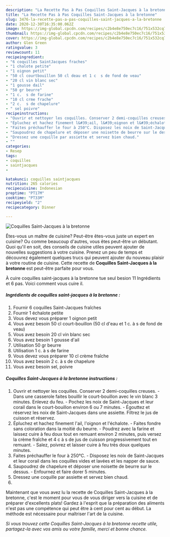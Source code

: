 ```yaml
---
description: "La Recette Pas à Pas Coquilles Saint-Jacques à la bretonne"
title: "La Recette Pas à Pas Coquilles Saint-Jacques à la bretonne"
slug: 3476-la-recette-pas-a-pas-coquilles-saint-jacques-a-la-bretonne
date: 2020-12-30T16:35:00.062Z
image: https://img-global.cpcdn.com/recipes/c2b4e8e750ec7c16/751x532cq70/coquilles-saint-jacques-a-la-bretonne-photo-principale-de-la-recette.jpg
thumbnail: https://img-global.cpcdn.com/recipes/c2b4e8e750ec7c16/751x532cq70/coquilles-saint-jacques-a-la-bretonne-photo-principale-de-la-recette.jpg
cover: https://img-global.cpcdn.com/recipes/c2b4e8e750ec7c16/751x532cq70/coquilles-saint-jacques-a-la-bretonne-photo-principale-de-la-recette.jpg
author: Glen Green
ratingvalue: 3
reviewcount: 11
recipeingredient:
- "6 coquilles SaintJacques fraches"
- "1 chalote petite"
- "1 oignon petit"
- "50 cl courtbouillon 50 cl deau et 1 c  s de fond de veau"
- "20 cl vin blanc sec"
- "1 gousse dail"
- "50 gr beurre"
- "1 c.  s de farine"
- "10 cl crme frache"
- "2 c.  s de chapelure"
- " sel poivre"
recipeinstructions:
- "Ouvrir et nettoyer les coquilles. Conserver 2 demi-coquilles creuses. Dans une casserole faites bouillir le court-bouillon avec le vin blanc 3 minutes. Enlevez du feu. Pochez les noix de Saint-Jacques et leur corail dans le court-bouillon environ 6 ou 7 minutes. Égouttez et réservez les noix de Saint-Jacques dans une assiette. Filtrez le jus de cuisson et réservez."
- "Épluchez et hachez finement l&#39;ail, l&#39;oignon et l&#39;échalote. Faites fondre sans coloration dans la moitié du beurre. Poudrez avec la farine et laissez cuire à feu doux tout en remuant environ 2 minutes, puis versez la crème fraîche et 4 c à s de jus de cuisson progressivement tout en remuant. Salez, poivrez et laisser cuire à feu très doux quelques minutes."
- "Faites préchauffer le four à 250°C. Disposez les noix de Saint-Jacques et leur corail dans les coquilles vides et lavées et les napper de sauce."
- "Saupoudrez de chapelure et déposer une noisette de beurre sur le dessus. Enfournez et faire dorer 5 minutes."
- "Dressez une coquille par assiette et servez bien chaud."
- ""
categories:
- Resep
tags:
- coquilles
- saintjacques
- 

katakunci: coquilles saintjacques  
nutrition: 265 calories
recipecuisine: Indonesian
preptime: "PT17M"
cooktime: "PT33M"
recipeyield: "2"
recipecategory: Dinner

---
```



![Coquilles Saint-Jacques à la bretonne](https://img-global.cpcdn.com/recipes/c2b4e8e750ec7c16/751x532cq70/coquilles-saint-jacques-a-la-bretonne-photo-principale-de-la-recette.jpg)

Êtes-vous un maître de cuisine? Peut-être êtes-vous juste un expert en cuisine? Ou comme beaucoup d'autres, vous êtes peut-être un débutant. Quoi qu'il en soit, des conseils de cuisine utiles peuvent ajouter de nouvelles suggestions à votre cuisine. Prenez un peu de temps et découvrez également quelques trucs qui peuvent ajouter du nouveau plaisir à votre routine de cuisine. Cette recette de <strong> Coquilles Saint-Jacques à la bretonne </strong> est peut-être parfaite pour vous.

<!--inarticleads1-->

À cuire coquilles saint-jacques à la bretonne tue seul besion 11 Ingrédients et 6 pas. Voici comment vous cuire il.

##### Ingrédients de coquilles saint-jacques à la bretonne :

1. Fournir 6 coquilles Saint-Jacques fraîches
1. Fournir 1 échalote petite
1. Vous devez vous préparer 1 oignon petit
1. Vous avez besoin 50 cl court-bouillon (50 cl d&#39;eau et 1 c. à s de fond de veau)
1. Vous avez besoin 20 cl vin blanc sec
1. Vous avez besoin 1 gousse d&#39;ail
1. Utilisation 50 gr beurre
1. Utilisation 1 c. à s de farine
1. Vous devez vous préparer 10 cl crème fraîche
1. Vous avez besoin 2 c. à s de chapelure
1. Vous avez besoin  sel, poivre




<!--inarticleads2-->

##### Coquilles Saint-Jacques à la bretonne instructions :

1. Ouvrir et nettoyer les coquilles. Conserver 2 demi-coquilles creuses. - Dans une casserole faites bouillir le court-bouillon avec le vin blanc 3 minutes. Enlevez du feu. - Pochez les noix de Saint-Jacques et leur corail dans le court-bouillon environ 6 ou 7 minutes. - Égouttez et réservez les noix de Saint-Jacques dans une assiette. Filtrez le jus de cuisson et réservez.
1. Épluchez et hachez finement l&#39;ail, l&#39;oignon et l&#39;échalote. - Faites fondre sans coloration dans la moitié du beurre. - Poudrez avec la farine et laissez cuire à feu doux tout en remuant environ 2 minutes, puis versez la crème fraîche et 4 c à s de jus de cuisson progressivement tout en remuant. - Salez, poivrez et laisser cuire à feu très doux quelques minutes.
1. Faites préchauffer le four à 250°C. - Disposez les noix de Saint-Jacques et leur corail dans les coquilles vides et lavées et les napper de sauce.
1. Saupoudrez de chapelure et déposer une noisette de beurre sur le dessus. - Enfournez et faire dorer 5 minutes.
1. Dressez une coquille par assiette et servez bien chaud.
1. 




<!--inarticleads1-->

<p>
Maintenant que vous avez lu la recette de Coquilles Saint-Jacques à la bretonne, c'est le moment pour vous de vous diriger vers la cuisine et de préparer d'excellents plats! Gardez à l'esprit que la préparation des aliments n'est pas une compétence qui peut être à cent pour cent au début. La méthode est nécessaire pour maîtriser l'art de la cuisine.
</p>

<p>
<i>Si vous trouvez cette Coquilles Saint-Jacques à la bretonne recette utile, partagez-la avec vos amis ou votre famille, merci et bonne chance.</i>
</p>
